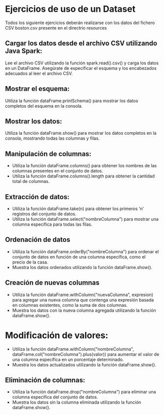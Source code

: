 # Ejercicios de uso de un Dataset
Todos los siguiente ejercicios deberán realizarse con los datos del fichero CSV boston.csv presente en el 
directrio resources

## Cargar los datos desde el archivo CSV utilizando Java Spark:

Lee el archivo CSV utilizando la función spark.read().csv() y carga los datos en un DataFrame.
Asegúrate de especificar el esquema y los encabezados adecuados al leer el archivo CSV.
## Mostrar el esquema:

Utiliza la función dataFrame.printSchema() para mostrar los datos completos del esquema en la consola.
## Mostrar los datos:

Utiliza la función dataFrame.show() para mostrar los datos completos en la consola, mostrando todas las columnas y filas. 
## Manipulación de columnas:

- Utiliza la función dataFrame.columns() para obtener los nombres de las columnas presentes en el conjunto de datos.
- Utiliza la función dataFrame.columns().length para obtener la cantidad total de columnas.
## Extracción de datos:

- Utiliza la función dataFrame.take(n) para obtener los primeros 'n' registros del conjunto de datos.
- Utiliza la función dataFrame.select("nombreColumna") para mostrar una columna específica para todas las filas.
## Ordenación de datos

- Utiliza la función dataFrame.orderBy("nombreColumna") para ordenar el conjunto de datos en función de una columna específica, como el precio de la casa.
- Muestra los datos ordenados utilizando la función dataFrame.show().
## Creación de nuevas columnas

- Utiliza la función dataFrame.withColumn("nuevaColumna", expresion) para agregar una nueva columna que contenga una expresión basada en columnas existentes, como la suma de dos columnas.
- Muestra los datos con la nueva columna agregada utilizando la función dataFrame.show().
# Modificación de valores:

- Utiliza la función dataFrame.withColumn("nombreColumna", dataFrame.col("nombreColumna").plus(valor)) para aumentar el valor de una columna específica en un porcentaje determinado.
- Muestra los datos actualizados utilizando la función dataFrame.show().

## Eliminación de columnas:

- Utiliza la función dataFrame.drop("nombreColumna") para eliminar una columna específica del conjunto de datos.
- Muestra los datos sin la columna eliminada utilizando la función dataFrame.show().